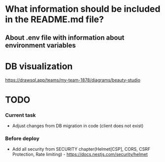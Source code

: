 # What information should be included in the README.md file?

## About .env file with information about environment variables

# DB visualization
https://drawsql.app/teams/my-team-1878/diagrams/beauty-studio

# TODO

### Current task

- Adjust changes from DB migration in code (client does not exist)

### Before deploy

- Add all security from SECURITY chapter(Helmet[CSP], CORS, CSRF Protection, Rate limiting) - https://docs.nestjs.com/security/helmet
